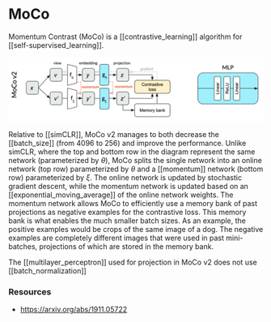 # MoCo

Momentum Contrast (MoCo) is a [[contrastive_learning]] algorithm for [[self-supervised_learning]].

![](moco_v2_arch.png)

Relative to [[simCLR]], MoCo v2 manages to both decrease the [[batch_size]] (from 4096 to 256) and improve the performance. Unlike simCLR, where the top and bottom row in the diagram represent the same network (parameterized by $\theta$), MoCo splits the single network into an online network (top row) parameterized by $\theta$ and a [[momentum]] network (bottom row) parameterized by $\xi$. The online network is updated by stochastic gradient descent, while the momentum network is updated based on an [[exponential_moving_average]] of the online network weights. The momentum network allows MoCo to efficiently use a memory bank of past projections as negative examples for the contrastive loss. This memory bank is what enables the much smaller batch sizes. As an example, the positive examples would be crops of the same image of a dog. The negative examples are completely different images that were used in past mini-batches, projections of which are stored in the memory bank.

The [[multilayer_perceptron]] used for projection in MoCo v2 does not use [[batch_normalization]]

### Resources

- https://arxiv.org/abs/1911.05722